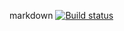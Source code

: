 
markdown [![Build status](https://ci.appveyor.com/api/projects/status/2idr3tcp3swwmr69?svg=true)](https://ci.appveyor.com/project/AleksandrQAspb/api-ci-test)
